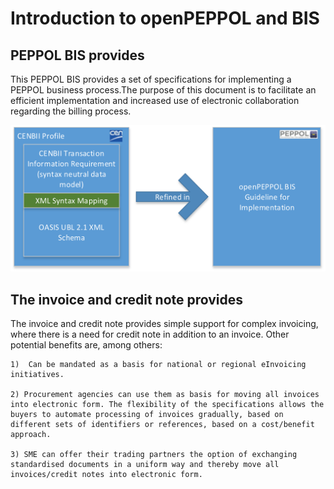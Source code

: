 # Introduction to openPEPPOL and BIS

## PEPPOL BIS provides

This PEPPOL BIS provides a set of specifications for implementing a PEPPOL business process.The purpose of this document is to facilitate an efficient implementation and increased use of electronic collaboration regarding the billing process.

<img src="https://github.com/pondersource/peppol-php/blob/as4-testing-1/docs/pics/introduction.png?raw=true"/>


## The invoice and credit note provides

The invoice and credit note provides simple support for complex invoicing, where there is a need for credit note in addition to an invoice. Other potential benefits are, among others:

    1)  Can be mandated as a basis for national or regional eInvoicing initiatives.

    2) Procurement agencies can use them as basis for moving all invoices into electronic form. The flexibility of the specifications allows the buyers to automate processing of invoices gradually, based on different sets of identifiers or references, based on a cost/benefit approach.

    3) SME can offer their trading partners the option of exchanging standardised documents in a uniform way and thereby move all invoices/credit notes into electronic form.
